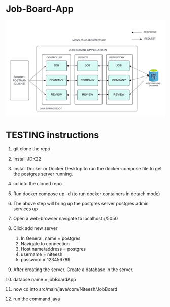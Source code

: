 # Job-Board-App
![Monolithic System Desing of JobBoard Application](https://github.com/Niteesh-chowdary/Job-Board-App/blob/main/SPRING%20BOOT%20MONOLITHIC%20DESIGN-2.png)

# TESTING instructions

1. git clone the repo
2. Install JDK22
3. Install Docker or Docker Desktop to run the docker-compose file to get the postgres server running.
4. cd into the cloned repo
5. Run docker compose up -d (to run docker containers in detach mode)
6. The above step will bring up the postgres server postgres admin services up
7. Open a web-browser navigate to localhost://5050
8. Click add new server
   1. In General, name = postgres
   2. Navigate to connection
   3. Host name/address = postgres
   4. username = niteesh
   5. password = 123456789
  
9. After creating the server. Create a database in the server.
10. databse name = jobBoardApp
11. now cd into src/main/java/com/Niteesh/JobBoard
12. run the command java 
